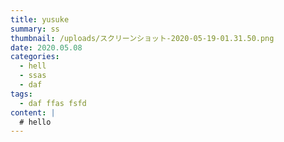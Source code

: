 ```yaml
---
title: yusuke
summary: ss
thumbnail: /uploads/スクリーンショット-2020-05-19-01.31.50.png
date: 2020.05.08
categories:
  - hell
  - ssas
  - daf
tags:
  - daf ffas fsfd
content: |
  # hello
---
```

